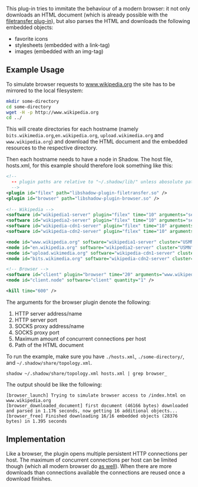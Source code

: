 This plug-in tries to immitate the behaviour of a modern browser: it not only downloads an HTML document (which is already possible with the [filetransfer plug-in](https://github.com/shadow/shadow/wiki/Using-the-filetransfer-plug-in)), but also parses the HTML and downloads the following embedded objects:

+ favorite icons
+ stylesheets (embedded with a link-tag)
+ images (embedded with an img-tag)

## Example Usage

To simulate browser requests to www.wikipedia.org the site has to be mirrored to the local filesystem:

```bash
mkdir some-directory
cd some-directory
wget -H -p http://www.wikipedia.org
cd ../
```

This will create directories for each hostname (namely `bits.wikimedia.org`,`en.wikipedia.org`, `upload.wikimedia.org` and `www.wikipedia.org`) and download the HTML document and the embedded resources to the respective directory.

Then each hostname needs to have a node in Shadow. The host file, hosts.xml, for this example should therefore look something like this:

```xml
<!-- 
  -- plugin paths are relative to "~/.shadow/lib/" unless abosolute paths are given
  -->
<plugin id="filex" path="libshadow-plugin-filetransfer.so" />
<plugin id="browser" path="libshadow-plugin-browser.so" />
 
<!-- Wikipedia -->
<software id="wikipedia1-server" plugin="filex" time="10" arguments="server 80 some-directory/www.wikipedia.org/" />
<software id="wikipedia2-server" plugin="filex" time="10" arguments="server 80 some-directory/en.wikipedia.org/" />
<software id="wikipedia-cdn1-server" plugin="filex" time="10" arguments="server 80 some-directory/upload.wikimedia.org/" />
<software id="wikipedia-cdn2-server" plugin="filex" time="10" arguments="server 80 some-directory/bits.wikimedia.org/" />

<node id="www.wikipedia.org" software="wikipedia1-server" cluster="USMN" bandwidthdown="60000" bandwidthup="30000" cpufrequency="2800000" />
<node id="en.wikipedia.org" software="wikipedia2-server" cluster="USMN" bandwidthdown="60000" bandwidthup="30000" cpufrequency="2800000" />
<node id="upload.wikimedia.org" software="wikipedia-cdn1-server" cluster="USMN" bandwidthdown="60000" bandwidthup="30000" cpufrequency="2800000" />
<node id="bits.wikimedia.org" software="wikipedia-cdn2-server" cluster="USMN" bandwidthdown="60000" bandwidthup="30000" cpufrequency="2800000" />

<!-- Browser -->
<software id="client" plugin="browser" time="20" arguments="www.wikipedia.org 80 none 0 6 /index.html" />
<node id="client.node" software="client" quantity="1" />

<kill time="600" />
```

The arguments for the browser plugin denote the following:

1. HTTP server address/name
2. HTTP server port
3. SOCKS proxy address/name
4. SOCKS proxy port
5. Maximum amount of concurrent connections per host
6. Path of the HTML document

To run the example, make sure you have `./hosts.xml`, `./some-directory/`, and `~/.shadow/share/topology.xml`.

```
shadow ~/.shadow/share/topology.xml hosts.xml | grep browser_
```

The output should be like the following:

```
[browser_launch] Trying to simulate browser access to /index.html on www.wikipedia.org
[browser_downloaded_document] first document (46166 bytes) downloaded and parsed in 1.176 seconds, now getting 16 additional objects...
[browser_free] Finished downloading 16/16 embedded objects (28376 bytes) in 1.395 seconds
```

## Implementation

Like a browser, the plugin opens multiple persistent HTTP connections per host. The maximum of concurrent connections per host can be limited though (which all modern browser do [as well](http://www.browserscope.org/?category=network)). When there are more downloads than connections available the connections are reused once a download finishes.